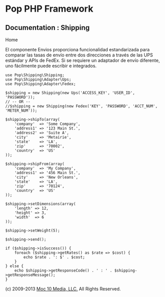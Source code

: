 Pop PHP Framework
=================

Documentation : Shipping
------------------------

Home

El componente Envios proporciona funcionalidad estandarizada para comparar las tasas de envío entre dos direcciones a través de las UPS estándar y APIs de FedEx. Si se requiere un adaptador de envío diferente, uno fácilmente puede escribir e integrados.

    use Pop\Shipping\Shipping;
    use Pop\Shipping\Adapter\Ups;
    use Pop\Shipping\Adapter\Fedex;

    $shipping = new Shipping(new Ups('ACCESS_KEY', 'USER_ID', 'PASSWORD'));
    // -- OR --
    //$shipping = new Shipping(new Fedex('KEY', 'PASSWORD', 'ACCT_NUM', 'METER_NUM'));

    $shipping->shipTo(array(
        'company'  => 'Some Company',
        'address1' => '123 Main St.',
        'address2' => 'Suite A',
        'city'     => 'Metairie',
        'state'    => 'LA',
        'zip'      => '70002',
        'country'  => 'US'
    ));

    $shipping->shipFrom(array(
        'company'  => 'My Company',
        'address1' => '456 Main St.',
        'city'     => 'New Orleans',
        'state'    => 'LA',
        'zip'      => '70124',
        'country'  => 'US'
    ));

    $shipping->setDimensions(array(
        'length' => 12,
        'height' => 3,
        'width'  => 6
    ));

    $shipping->setWeight(5);

    $shipping->send();

    if ($shipping->isSuccess()) {
        foreach ($shipping->getRates() as $rate => $cost) {
            echo $rate . ': $' . $cost;
        }
    } else {
        echo $shipping->getResponseCode() . ' : ' . $shipping->getResponseMessage();
    }

\(c) 2009-2013 [Moc 10 Media, LLC.](http://www.moc10media.com) All
Rights Reserved.
